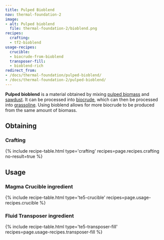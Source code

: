 ```yaml
---
title: Pulped Bioblend
nav: thermal-foundation-2
image:
- alt: Pulped bioblend
  file: thermal-foundation-2/bioblend.png
recipes:
  crafting:
  - tf2-bioblend
usage-recipes:
  crucible:
  - biocrude-from-bioblend
  transposer-fill:
  - bioblend-rich
redirect_from:
- /docs/thermal-foundation/pulped-bioblend/
- /docs/thermal-foundation-2/pulped-bioblend/
---
```


**Pulped bioblend** is a material obtained by mixing [pulped
biomass](/docs/1.12/thermal-foundation-2/pulped-biomass/) and
[sawdust](/docs/1.12/thermal-foundation-2/sawdust/). It can be processed into
[biocrude](/docs/1.12/thermal-foundation-2/biocrude/), which can then be processed into
[grassoline](/docs/1.12/thermal-foundation-2/grassoline/). Using bioblend allows for
more biocrude to be produced from the same amount of biomass.


Obtaining
---------

### Crafting
{% include recipe-table.html type='crafting' recipes=page.recipes.crafting no-result=true %}


Usage
-----

### Magma Crucible ingredient
{% include recipe-table.html type='te5-crucible' recipes=page.usage-recipes.crucible %}

### Fluid Transposer ingredient
{% include recipe-table.html type='te5-transposer-fill' recipes=page.usage-recipes.transposer-fill %}
